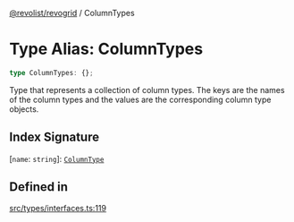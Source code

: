 [@revolist/revogrid](README.md) / ColumnTypes

# Type Alias: ColumnTypes

```ts
type ColumnTypes: {};
```

Type that represents a collection of column types.
The keys are the names of the column types and the values are the corresponding column type objects.

## Index Signature

 \[`name`: `string`\]: [`ColumnType`](Interface.ColumnType.md)

## Defined in

[src/types/interfaces.ts:119](https://github.com/revolist/revogrid/blob/ad41fd58f9a9de46c1cfbe02ca82c22180ee685c/src/types/interfaces.ts#L119)
